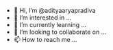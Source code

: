 - 👋 Hi, I’m @adityaaryapradiva
- 👀 I’m interested in ...
- 🌱 I’m currently learning ...
- 💞️ I’m looking to collaborate on ...
- 📫 How to reach me ...

<!---
adityaaryapradiva/adityaaryapradiva is a ✨ special ✨ repository because its `README.md` (this file) appears on your GitHub profile.
You can click the Preview link to take a look at your changes.
--->
